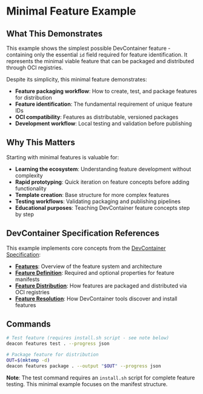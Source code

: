 # Minimal Feature Example

## What This Demonstrates

This example shows the simplest possible DevContainer feature - containing only the essential `id` field required for feature identification. It represents the minimal viable feature that can be packaged and distributed through OCI registries.

Despite its simplicity, this minimal feature demonstrates:
- **Feature packaging workflow**: How to create, test, and package features for distribution
- **Feature identification**: The fundamental requirement of unique feature IDs
- **OCI compatibility**: Features as distributable, versioned packages
- **Development workflow**: Local testing and validation before publishing

## Why This Matters

Starting with minimal features is valuable for:
- **Learning the ecosystem**: Understanding feature development without complexity
- **Rapid prototyping**: Quick iteration on feature concepts before adding functionality
- **Template creation**: Base structure for more complex features
- **Testing workflows**: Validating packaging and publishing pipelines
- **Educational purposes**: Teaching DevContainer feature concepts step by step

## DevContainer Specification References

This example implements core concepts from the [DevContainer Specification](https://containers.dev/implementors/spec/):

- **[Features](https://containers.dev/implementors/spec/#features)**: Overview of the feature system and architecture
- **[Feature Definition](https://containers.dev/implementors/spec/#devcontainer-feature-json-properties)**: Required and optional properties for feature manifests
- **[Feature Distribution](https://containers.dev/implementors/spec/#distributing-features)**: How features are packaged and distributed via OCI registries
- **[Feature Resolution](https://containers.dev/implementors/spec/#feature-resolution)**: How DevContainer tools discover and install features

## Commands
```sh
# Test feature (requires install.sh script - see note below)
deacon features test . --progress json

# Package feature for distribution  
OUT=$(mktemp -d)
deacon features package . --output "$OUT" --progress json
```

**Note**: The test command requires an `install.sh` script for complete feature testing. This minimal example focuses on the manifest structure.
